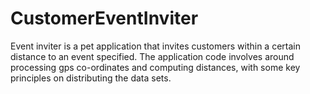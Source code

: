 # CustomerEventInviter
Event inviter is a pet application that invites customers within a certain distance to an event specified. The application code involves around processing gps co-ordinates and computing distances, with some key principles on distributing the data sets.
